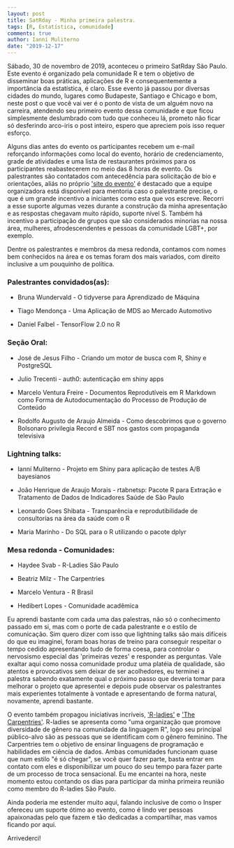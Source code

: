 ```yaml
---
layout: post
title: SatRday - Minha primeira palestra.
tags: [R, Estatística, comunidade]
comments: true
author: Ianní Muliterno
date: "2019-12-17"
---  
```


Sábado, 30 de novembro de 2019, aconteceu o primeiro SatRday São Paulo. Este evento é organizado pela comunidade R e tem o objetivo de disseminar boas práticas, aplicações de R e consequentemente a importância da estatística, é claro. Esse evento já passou por diversas cidades do mundo, lugares como Budapeste, Santiago e Chicago e bom, neste post o que você vai ver é o ponto de vista de um alguém novo na carreira, atendendo seu primeiro evento dessa comunidade e que ficou simplesmente deslumbrado com tudo que conheceu lá, prometo não ficar só desferindo arco-iris o post inteiro, espero que apreciem pois isso requer esforço.

Alguns dias antes do evento os participantes recebem um e-mail reforçando informações como local do evento, horário de credenciamento, grade de atividades e uma lista de restaurantes próximos para os participantes reabastecerem no meio das 8 horas de evento. Os palestrantes são contatados com antecedência para solicitação de bio e orientações, aliás no próprio ['site do evento'](https://saopaulo2019.satrdays.org/) é destacado que a equipe organizadora está disponível para mentoria caso o palestrante precise, o que é um grande incentivo a iniciantes como esta que vos escreve. Recorri a esse suporte algumas vezes durante a construção da minha apresentação e as respostas chegavam muito rápido, suporte nível S. Também há incentivo a participação de grupos que são considerados minorias na nossa área, mulheres, afrodescendentes e pessoas da comunidade LGBT+, por exemplo.

Dentre os palestrantes e membros da mesa redonda, contamos com nomes bem conhecidos na área e os temas foram dos mais variados, com direito inclusive a um pouquinho de política. 

### Palestrantes convidados(as):

- Bruna Wundervald - O tidyverse para Aprendizado de Máquina

- Tiago Mendonça - Uma Aplicação de MDS ao Mercado Automotivo

- Daniel Falbel - TensorFlow 2.0 no R

### Seção Oral:

- José de Jesus Filho - Criando um motor de busca com R, Shiny e PostgreSQL

- Julio Trecenti - auth0: autenticação em shiny apps

- Marcelo Ventura Freire - Documentos Reprodutíveis em R Markdown como Forma de Autodocumentação do Processo de Produção de Conteúdo

- Rodolfo Augusto de Araujo Almeida - Como descobrimos que o governo Bolsonaro privilegia Record e SBT nos gastos com propaganda televisiva


### Lightning talks:

- Ianní Muliterno - Projeto em Shiny para aplicação de testes A/B bayesianos

- João Henrique de Araujo Morais - rtabnetsp: Pacote R para Extração e Tratamento de Dados de Indicadores Saúde de São Paulo

- Leonardo Goes Shibata - Transparência e reprodutibilidade de consultorias na área da saúde com o R

- Maria Marinho - Do SQL para o R utilizando o pacote dplyr


### Mesa redonda - Comunidades:

- Haydee Svab - R-Ladies São Paulo 

- Beatriz Milz - The Carpentries

- Marcelo Ventura - R Brasil

- Hedibert Lopes - Comunidade acadêmica

Eu aprendi bastante com cada uma das palestras, não só o conhecimento passado em si, mas com o porte de cada palestrante e o estilo de comunicação. Sim quero dizer com isso que lightning talks são mais difíceis do que eu imaginei, foram boas horas de treino para conseguir respeitar o tempo cedido apresentando tudo de forma coesa, para controlar o nervosismo especial das 'primeiras vezes' e responder as perguntas. Vale exaltar aqui como nossa comunidade produz uma platéia de qualidade, são atentos e provocativos sem deixar de ser acolhedores, eu terminei a palestra sabendo exatamente qual o próximo passo que deveria tomar para melhorar o projeto que apresentei e depois pude observar os palestrantes mais experientes totalmente à vontade e apresentando de forma natural, novamente, aprendi bastante.

O evento também propagou iniciativas incríveis, ['R-ladies'](https://rladies.org/) e ['The Carpentries'](https://carpentries.org/). R-ladies se apresenta como "uma organização que promove diversidade de gênero na comunidade da linguagem R", logo seu principal público-alvo são as pessoas que se identificam com o gênero feminino. The Carpentries tem o objetivo de ensinar linguagens de programação e habilidades em ciência de dados. Ambas comunidades funcionam quase que num estilo "é só chegar", se você quer fazer parte, basta entrar em contato com eles e disponibilizar um pouco do seu tempo para fazer parte de um processo de troca sensacional. Eu me encantei na hora, neste momento estou contando os dias para participar da minha primeira reunião como membro do R-ladies São Paulo.

Ainda poderia me estender muito aqui, falando inclusive de como o Insper ofereceu um suporte ótimo ao evento, como é lindo ver pessoas apaixonadas pelo que fazem e tão dedicadas a compartilhar, mas vamos ficando por aqui.

Arrivederci!
